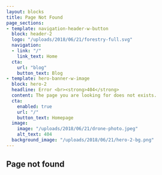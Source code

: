 ```yaml
---
layout: blocks
title: Page Not Found
page_sections:
- template: navigation-header-w-button
  block: header-2
  logo: "/uploads/2018/06/21/forestry-full.svg"
  navigation:
  - link: "/"
    link_text: Home
  cta:
    url: "blog"
    button_text: Blog
- template: hero-banner-w-image
  block: hero-2
  headline: Error <br><strong>404</strong>
  content: The page you are looking for does not exists.
  cta:
    enabled: true
    url: "/"
    button_text: Homepage
  image:
    image: "/uploads/2018/06/21/drone-photo.jpeg"
    alt_text: 404
  background_image: "/uploads/2018/06/21/hero-2-bg.png"
---
```

## Page not found

